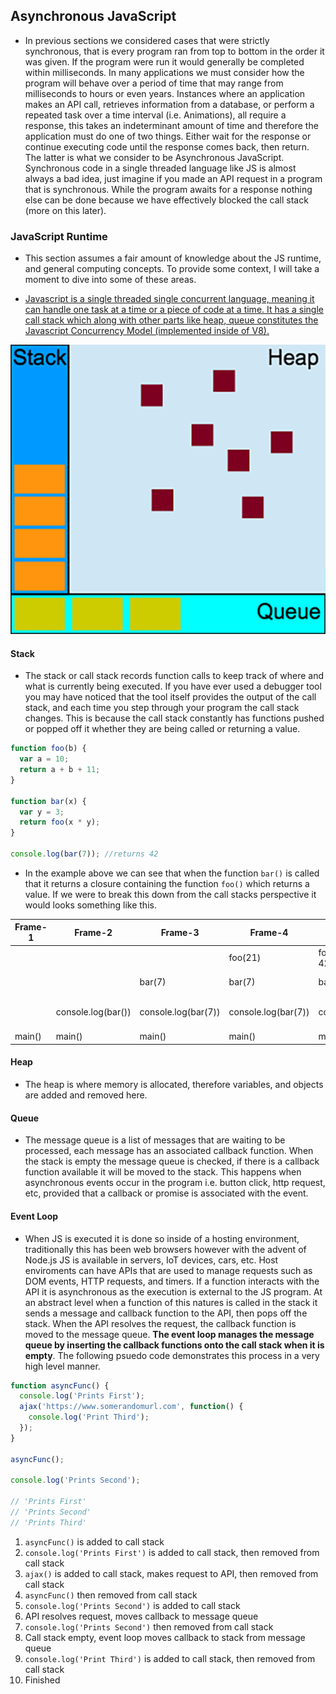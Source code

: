 ## Asynchronous JavaScript

- In previous sections we considered cases that were strictly synchronous, that is every program ran from top to bottom in the order it was given. If the program were run it would generally be completed within milliseconds. In many applications we must consider how the program will behave over a period of time that may range from milliseconds to hours or even years. Instances where an application makes an API call, retrieves information from a database, or perform a repeated task over a time interval (i.e. Animations), all require a response, this takes an indeterminant amount of time and therefore the application must do one of two things. Either wait for the response or continue executing code until the response comes back, then return. The latter is what we consider to be Asynchronous JavaScript. Synchronous code in a single threaded language like JS is almost always a bad idea, just imagine if you made an API request in a program that is synchronous. While the program awaits for a response nothing else can be done because we have effectively blocked the call stack (more on this later).

### JavaScript Runtime

- This section assumes a fair amount of knowledge about the JS runtime, and general computing concepts. To provide some context, I will take a moment to dive into some of these areas.

- [Javascript is a single threaded single concurrent language, meaning it can handle one task at a time or a piece of code at a time. It has a single call stack which along with other parts like heap, queue constitutes the Javascript Concurrency Model (implemented inside of V8). ](https://medium.com/@gaurav.pandvia/understanding-javascript-function-executions-tasks-event-loop-call-stack-more-part-1-5683dea1f5ec)

![fig1](/Part-3-Callbacks-Promises-AsyncAwait/images/fig1.png)

#### Stack

- The stack or call stack records function calls to keep track of where and what is currently being executed. If you have ever used a debugger tool you may have noticed that the tool itself provides the output of the call stack, and each time you step through your program the call stack changes. This is because the call stack constantly has functions pushed or popped off it whether they are being called or returning a value.

```js
function foo(b) {
  var a = 10;
  return a + b + 11;
}

function bar(x) {
  var y = 3;
  return foo(x * y);
}

console.log(bar(7)); //returns 42
```

- In the example above we can see that when the function `bar()` is called that it returns a closure containing the function `foo()` which returns a value. If we were to break this down from the call stacks perspective it would looks something like this.

| Frame-1 | Frame-2            | Frame-3             | Frame-4             | Frame-5                        | Frame-6                       | Frame-7                                    | Frame-8 |
| ------- | ------------------ | ------------------- | ------------------- | ------------------------------ | ----------------------------- | ------------------------------------------ | ------- |
|         |                    |                     | foo(21)             | foo(21) - returns 42, pops off |                               |                                            |         |
|         |                    | bar(7)              | bar(7)              | bar(7)                         | bar(7) - returns 42, pops off |                                            |         |
|         | console.log(bar()) | console.log(bar(7)) | console.log(bar(7)) | console.log(bar(7))            | console.log(bar(7))           | console.log(bar(7)) - returns 42, pops off |         |
| main()  | main()             | main()              | main()              | main()                         | main()                        | main()                                     | main()  |

#### Heap

- The heap is where memory is allocated, therefore variables, and objects are added and removed here.

#### Queue

- The message queue is a list of messages that are waiting to be processed, each message has an associated callback function. When the stack is empty the message queue is checked, if there is a callback function available it will be moved to the stack. This happens when asynchronous events occur in the program i.e. button click, http request, etc, provided that a callback or promise is associated with the event.

#### Event Loop

- When JS is executed it is done so inside of a hosting environment, traditionally this has been web browsers however with the advent of Node.js JS is available in servers, IoT devices, cars, etc. Host enviroments can have APIs that are used to manage requests such as DOM events, HTTP requests, and timers. If a function interacts with the API it is asynchronous as the execution is external to the JS program. At an abstract level when a function of this natures is called in the stack it sends a message and callback function to the API, then pops off the stack. When the API resolves the request, the callback function is moved to the message queue. **The event loop manages the message queue by inserting the callback functions onto the call stack when it is empty**. The following psuedo code demonstrates this process in a very high level manner.

```js
function asyncFunc() {
  console.log('Prints First');
  ajax('https://www.somerandomurl.com', function() {
    console.log('Print Third');
  });
}

asyncFunc();

console.log('Prints Second');

// 'Prints First'
// 'Prints Second'
// 'Prints Third'
```

1. `asyncFunc()` is added to call stack
2. `console.log('Prints First')` is added to call stack, then removed from call stack
3. `ajax()` is added to call stack, makes request to API, then removed from call stack
4. `asyncFunc()` then removed from call stack
5. `console.log('Prints Second')` is added to call stack
6. API resolves request, moves callback to message queue
7. `console.log('Prints Second')` then removed from call stack
8. Call stack empty, event loop moves callback to stack from message queue
9. `console.log('Print Third')` is added to call stack, then removed from call stack
10. Finished
